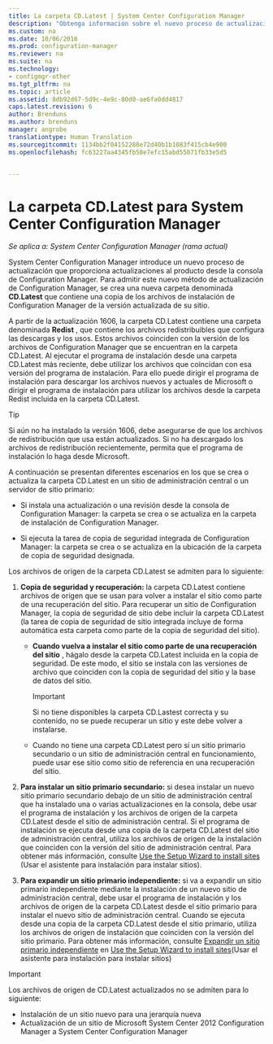 ```yaml
---
title: La carpeta CD.Latest | System Center Configuration Manager
description: "Obtenga información sobre el nuevo proceso de actualización que proporciona actualizaciones al producto desde la consola de Configuration Manager."
ms.custom: na
ms.date: 10/06/2016
ms.prod: configuration-manager
ms.reviewer: na
ms.suite: na
ms.technology:
- configmgr-other
ms.tgt_pltfrm: na
ms.topic: article
ms.assetid: 8db92d67-5d9c-4e9c-80d0-ae6fa0dd4817
caps.latest.revision: 6
author: Brenduns
ms.author: brenduns
manager: angrobe
translationtype: Human Translation
ms.sourcegitcommit: 1134bb2f04152288e72d40b1b1083f415cb4e900
ms.openlocfilehash: fc63227aa4345fb58e7efc15abd55071fb33e5d5


---
```

# <a name="the-cdlatest-folder-for-system-center-configuration-manager"></a>La carpeta CD.Latest para System Center Configuration Manager

*Se aplica a: System Center Configuration Manager (rama actual)*

System Center Configuration Manager introduce un nuevo proceso de actualización que proporciona actualizaciones al producto desde la consola de Configuration Manager. Para admitir este nuevo método de actualización de Configuration Manager, se crea una nueva carpeta denominada **CD.Latest** que contiene una copia de los archivos de instalación de Configuration Manager de la versión actualizada de su sitio.  

A partir de la actualización 1606, la carpeta CD.Latest contiene una carpeta denominada **Redist** , que contiene los archivos redistribuibles que configura las descargas y los usos. Estos archivos coinciden con la versión de los archivos de Configuration Manager que se encuentran en la carpeta CD.Latest. Al ejecutar el programa de instalación desde una carpeta CD.Latest más reciente, debe utilizar los archivos que coincidan con esa versión del programa de instalación. Para ello puede dirigir el programa de instalación para descargar los archivos nuevos y actuales de Microsoft o dirigir el programa de instalación para utilizar los archivos desde la carpeta Redist incluida en la carpeta CD.Latest.

> [!TIP]
> Si aún no ha instalado la versión 1606, debe asegurarse de que los archivos de redistribución que usa están actualizados. Si no ha descargado los archivos de redistribución recientemente, permita que el programa de instalación lo haga desde Microsoft.   

 A continuación se presentan diferentes escenarios en los que se crea o actualiza la carpeta CD.Latest en un sitio de administración central o un servidor de sitio primario:  

-   Si instala una actualización o una revisión desde la consola de Configuration Manager: la carpeta se crea o se actualiza en la carpeta de instalación de Configuration Manager.  

-   Si ejecuta la tarea de copia de seguridad integrada de Configuration Manager: la carpeta se crea o se actualiza en la ubicación de la carpeta de copia de seguridad designada.  

Los archivos de origen de la carpeta CD.Latest se admiten para lo siguiente:  

1.  **Copia de seguridad y recuperación:** la carpeta CD.Latest contiene archivos de origen que se usan para volver a instalar el sitio como parte de una recuperación del sitio. Para recuperar un sitio de Configuration Manager, la copia de seguridad de sitio debe incluir la carpeta CD.Latest (la tarea de copia de seguridad de sitio integrada incluye de forma automática esta carpeta como parte de la copia de seguridad del sitio).  

    -   **Cuando vuelva a instalar el sitio como parte de una recuperación del sitio** , hágalo desde la carpeta CD.Latest incluida en la copia de seguridad. De este modo, el sitio se instala con las versiones de archivo que coinciden con la copia de seguridad del sitio y la base de datos del sitio.  

        > [!IMPORTANT]  
        >  Si no tiene disponibles la carpeta CD.Lastest correcta y su contenido, no se puede recuperar un sitio y este debe volver a instalarse.  

    -   Cuando no tiene una carpeta CD.Latest pero sí un sitio primario secundario o un sitio de administración central en funcionamiento, puede usar ese sitio como sitio de referencia en una recuperación del sitio.  

2.  **Para instalar un sitio primario secundario:** si desea instalar un nuevo sitio primario secundario debajo de un sitio de administración central que ha instalado una o varias actualizaciones en la consola, debe usar el programa de instalación y los archivos de origen de la carpeta CD.Latest desde el sitio de administración central. Si el programa de instalación se ejecuta desde una copia de la carpeta CD.Latest del sitio de administración central, utiliza los archivos de origen de la instalación que coinciden con la versión del sitio de administración central. Para obtener más información, consulte [Use the Setup Wizard to install sites](../../../core/servers/deploy/install/use-the-setup-wizard-to-install-sites.md) (Usar el asistente para instalación para instalar sitios).  

3.  **Para expandir un sitio primario independiente:** si va a expandir un sitio primario independiente mediante la instalación de un nuevo sitio de administración central, debe usar el programa de instalación y los archivos de origen de la carpeta CD.Latest desde el sitio primario para instalar el nuevo sitio de administración central. Cuando se ejecuta desde una copia de la carpeta CD.Latest desde el sitio primario, utiliza los archivos de origen de instalación que coinciden con la versión del sitio primario. Para obtener más información, consulte [Expandir un sitio primario independiente](../../../core/servers/deploy/install/use-the-setup-wizard-to-install-sites.md#bkmk_expand) en [Use the Setup Wizard to install sites](../../../core/servers/deploy/install/use-the-setup-wizard-to-install-sites.md)(Usar el asistente para instalación para instalar sitios)

> [!IMPORTANT]  
>  Los archivos de origen de CD.Latest actualizados no se admiten para lo siguiente:  
>   
>  -   Instalación de un sitio nuevo para una jerarquía nueva  
>  -   Actualización de un sitio de Microsoft System Center 2012 Configuration Manager a System Center Configuration Manager



<!--HONumber=Nov16_HO1-->


